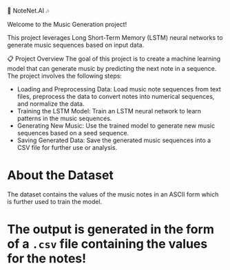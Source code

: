 🎵 NoteNet.AI 🎶

Welcome to the Music Generation project! 

This project leverages Long Short-Term Memory (LSTM) neural networks to generate music sequences based on input data. 

📋 Project Overview
The goal of this project is to create a machine learning model that can generate music by predicting the next note in a sequence. The project involves the following steps:

- Loading and Preprocessing Data: Load music note sequences from text files, preprocess the data to convert notes into numerical sequences, and normalize the data.
- Training the LSTM Model: Train an LSTM neural network to learn patterns in the music sequences.
- Generating New Music: Use the trained model to generate new music sequences based on a seed sequence.
- Saving Generated Data: Save the generated music sequences into a CSV file for further use or analysis.

# About the Dataset 
  The dataset contains the values of the music notes in an ASCII form which is further used to train the model.

# The output is generated in the form of a `.csv` file containing the values for the notes!

